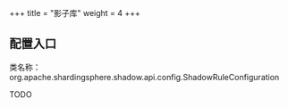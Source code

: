 +++
title = "影子库"
weight = 4
+++

## 配置入口

类名称：org.apache.shardingsphere.shadow.api.config.ShadowRuleConfiguration

TODO
